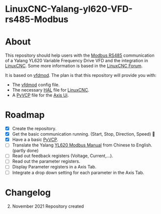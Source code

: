 # LinuxCNC-Yalang-yl620-VFD-rs485-Modbus
# About
This repository should help users with the [Modbus RS485](https://en.wikipedia.org/wiki/RS-485) communication of a Yalang YL620 Variable Frequency Drive VFD and the integration in [LinuxCNC](http://linuxcnc.org/). Some more information is based in the [LinuxCNC Forum](https://forum.linuxcnc.org/24-hal-components/39128-yalang-yl620-vfd-rs485-modbus-communicaiton?start=0).

It is based on [vfdmod](https://github.com/aekhv/vfdmod).
The plan is that this repository will provide you with:
-   The [vfdmod](https://github.com/aekhv/vfdmod) config file.
-   The necessary [HAL](http://linuxcnc.org/docs/2.8/html/hal/intro.html) file for [LinuxCNC](http://linuxcnc.org/).
-   A [PyVCP](http://linuxcnc.org/docs/2.8/html/gui/pyvcp.html) file for the [Axis Ui](http://linuxcnc.org/docs/2.8/html/gui/axis.html). 


# Roadmap
- [X] Create the repository.
- [X] Get the basic communication running. (Start, Stop, Direction, Speed) :tada:
- [X] Have a a basic [PyVCP](http://linuxcnc.org/docs/2.8/html/gui/pyvcp.html). 
- [ ] Translate the Yalang [YL620 Modbus Manual](Modbus.docx) from Chinese to English. (partly done)
- [ ] Read out feedback registers (Voltage, Current,...).
- [ ] Read out the parameter registers.
- [ ] Display Parameter registers in a Axis Tab.
- [ ] Integrate a drop down setting for each parameter in the Axis Tab.

# Changelog
02. November 2021 Repository created
